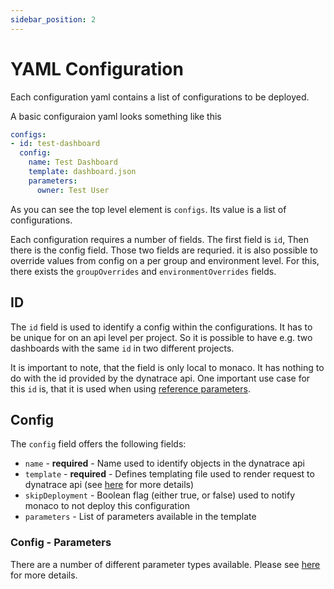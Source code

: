 ```yaml
---
sidebar_position: 2
---
```


# YAML Configuration

Each configuration yaml contains a list of configurations to be deployed.

A basic configuraion yaml looks something like this

```yaml
configs:
- id: test-dashboard
  config:
    name: Test Dashboard
    template: dashboard.json
    parameters:
      owner: Test User
```

As you can see the top level element is `configs`. Its value is a list of
configurations.

Each configuration requires a number of fields. The first field is `id`,
Then there is the config field. Those two fields are requried. it is also
possible to override values from config on a per group and environment
level. For this, there exists the `groupOverrides` and `environmentOverrides`
fields.

## ID

The `id` field is used to identify a config within the configurations. It
has to be unique for on an api level per project. So it is possible to have
e.g. two dashboards with the same `id` in two different projects.

It is important to note, that the field is only local to monaco. It has nothing
to do with the id provided by the dynatrace api. One important use case for this
`id` is, that it is used when using [reference parameters](./parameters.md#reference_parameter).


## Config

The `config` field offers the following fields:

* `name` - **required** - Name used to identify objects in the dynatrace api
* `template` - **required** - Defines templating file used to render request to dynatrace api (see [here](./projects.md#template_file) for more details)
* `skipDeployment` - Boolean flag (either true, or false) used to notify monaco to not deploy this configuration
* `parameters` - List of parameters available in the template

### Config - Parameters

There are a number of different parameter types available.
Please see [here](./parameters.md) for more details.